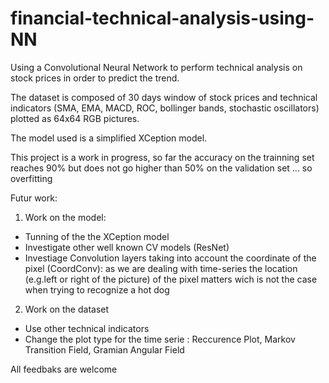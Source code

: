# financial-technical-analysis-using-NN
Using a Convolutional Neural Network to perform technical analysis on stock prices in order to predict the trend.

The dataset is composed of 30 days window of stock prices and technical indicators (SMA, EMA, MACD, ROC, bollinger bands, stochastic oscillators) plotted as 64x64 RGB pictures. 

The model used is a simplified XCeption model.

This project is a work in progress, so far the  accuracy on the trainning set reaches 90% but does not go higher than 50% on the validation set ... so overfitting

Futur work:
1. Work on the model:
  - Tunning of the the XCeption model
  - Investigate other well known CV models (ResNet)
  - Investiage Convolution layers taking into account the coordinate of the pixel (CoordConv): as we are dealing with time-series the location (e.g.left or right of the picture) of the pixel matters wich is not the case when trying to recognize a hot dog

2. Work on the dataset
  - Use other technical indicators
  - Change the plot type for the time serie : Reccurence Plot, Markov Transition Field, Gramian Angular Field


All feedbaks are welcome
